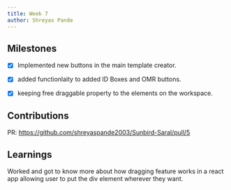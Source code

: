 ```yaml
---
title: Week 7
author: Shreyas Pande
---
```


## Milestones
- [x] Implemented new buttons in the main template creator.
- [x] added functionlaity to added ID Boxes and OMR buttons.
- [x] keeping free draggable property to the elements on the workspace. 


## Contributions
PR: https://github.com/shreyaspande2003/Sunbird-Saral/pull/5
## Learnings
Worked and got to know more about how dragging feature works in a react app allowing user
to put the div element wherever they want.
